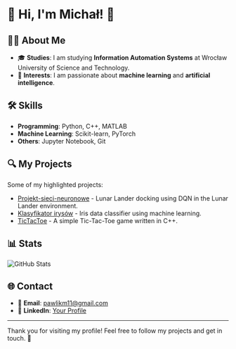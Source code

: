 # 🌟 Hi, I'm Michał! 👋

## 👨‍🎓 About Me
- 🎓 **Studies**: I am studying **Information Automation Systems** at Wrocław University of Science and Technology.
- 🤖 **Interests**: I am passionate about **machine learning** and **artificial intelligence**.

## 🛠️ Skills
- **Programming**: Python, C++, MATLAB
- **Machine Learning**: Scikit-learn, PyTorch
- **Others**: Jupyter Notebook, Git

## 🔍 My Projects
Some of my highlighted projects:
- [Projekt-sieci-neuronowe](https://github.com/Mychal003/Projekt-sieci-neuronowe) - Lunar Lander docking using DQN in the Lunar Lander environment.
- [Klasyfikator irysów](https://github.com/Mychal003/Klasyfikator_irysow) - Iris data classifier using machine learning.
- [TicTacToe](https://github.com/Mychal003/TicTacToe) - A simple Tic-Tac-Toe game written in C++.

## 📊 Stats
![GitHub Stats](https://github-readme-stats.vercel.app/api?username=Mychal003&show_icons=true&theme=radical)

## 🌐 Contact
- 📧 **Email**: [pawlikm11@gmail.com](mailto:pawlikm11@gmail.com)
- 💼 **LinkedIn**: [Your Profile](https://www.linkedin.com/in/micha%C5%82-pawlik-b1241b333/?trk=public_profile-settings_edit-profile-content&originalSubdomain=pl)

---

Thank you for visiting my profile! Feel free to follow my projects and get in touch. 🚀

